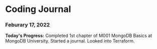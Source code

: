 # Coding Journal

### Feburary 17, 2022

**Today's Progress:** Completed 1st chapter of M001 MongoDB Basics at MongoDB University. Started a journal. Looked into Terraform.
